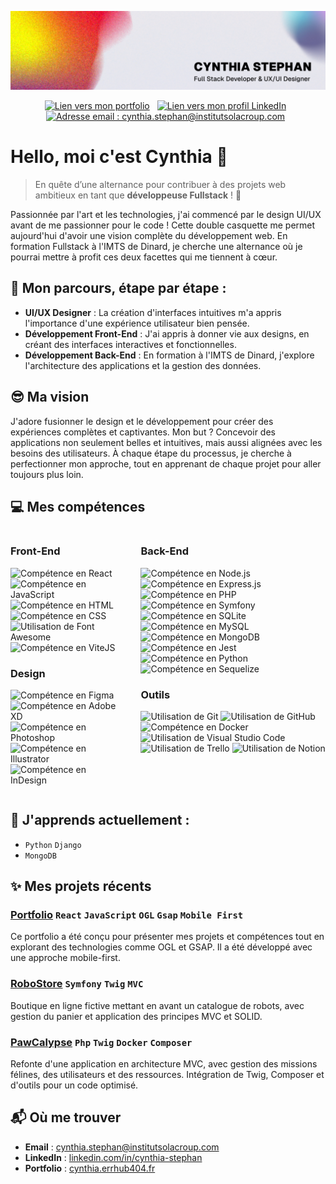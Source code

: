 ![Bannière Cynthia Stephan](./src/banner.jpg)

<p align="center">
<a style="margin-right: 8px;" href="https://cynthia.errhub404.fr/"><img height="20px" src="https://ziadoua.github.io/m3-Markdown-Badges/badges/MyPortfolio/myportfolio3.svg" alt="Lien vers mon portfolio "></a>
<a style="margin-right: 8px;" href="https://www.linkedin.com/in/cynthia-stephan/"><img height="20px" src="https://ziadoua.github.io/m3-Markdown-Badges/badges/LinkedIn/linkedin3.svg" alt="Lien vers mon profil LinkedIn"></a>
<a style="margin-right: 8px;" href="(mailto:cynthia.stephan@institutsolacroup.com"><img height="20px" src="https://ziadoua.github.io/m3-Markdown-Badges/badges/Gmail/gmail3.svg" alt="Adresse email : cynthia.stephan@institutsolacroup.com"></a>
</p>



# Hello, moi c'est Cynthia 🤗

> En quête d’une alternance pour contribuer à des projets web ambitieux en tant que **développeuse Fullstack** ! 🚀

Passionnée par l'art et les technologies,  j'ai commencé par le design UI/UX avant de me passionner pour le code ! Cette double casquette me permet aujourd'hui d'avoir une vision complète du développement web. En formation Fullstack à l'IMTS de Dinard, je cherche une alternance où je pourrai mettre à profit ces deux facettes qui me tiennent à cœur.

## 🌱 Mon parcours, étape par étape :
- **UI/UX Designer** : La création d'interfaces intuitives m'a appris l'importance d'une expérience utilisateur bien pensée.
- **Développement Front-End** : J'ai appris à donner vie aux designs, en créant des interfaces interactives et fonctionnelles.
- **Développement Back-End** : En formation à l'IMTS de Dinard, j'explore l'architecture des applications et la gestion des données. 

## 😎 Ma vision
J'adore fusionner le design et le développement pour créer des expériences complètes et captivantes. Mon but ? Concevoir des applications non seulement belles et intuitives, mais aussi alignées avec les besoins des utilisateurs.
 À chaque étape du processus, je cherche à perfectionner mon approche, tout en apprenant de chaque projet pour aller toujours plus loin.

## 💻 Mes compétences

<div style="display: flex; gap: 2rem">
<div>

### Front-End
<p>
   <img height="24px" src="https://ziadoua.github.io/m3-Markdown-Badges/badges/React/react3.svg" alt="Compétence en React">
   <img height="24px" src="https://ziadoua.github.io/m3-Markdown-Badges/badges/Javascript/javascript3.svg" alt="Compétence en JavaScript">
   <img height="24px" src="https://ziadoua.github.io/m3-Markdown-Badges/badges/HTML/html3.svg" alt="Compétence en HTML">
   <img height="24px" src="https://ziadoua.github.io/m3-Markdown-Badges/badges/CSS/css3.svg" alt="Compétence en CSS">
   <img height="24px" src="https://ziadoua.github.io/m3-Markdown-Badges/badges/FontAwesome/fontawesome3.svg" alt="Utilisation de Font Awesome">
   <img height="24px" src="https://ziadoua.github.io/m3-Markdown-Badges/badges/ViteJS/vitejs3.svg" alt="Compétence en ViteJS">
</p>

### Design
<p>
   <img height="24px" src="https://ziadoua.github.io/m3-Markdown-Badges/badges/Figma/figma3.svg" alt="Compétence en Figma">
   <img height="24px" src="https://ziadoua.github.io/m3-Markdown-Badges/badges/XD/xd3.svg" alt="Compétence en Adobe XD">
   <img height="24px" src="https://ziadoua.github.io/m3-Markdown-Badges/badges/Photoshop/photoshop3.svg" alt="Compétence en Photoshop">
   <img height="24px" src="https://ziadoua.github.io/m3-Markdown-Badges/badges/Illustrator/illustrator3.svg" alt="Compétence en Illustrator">
   <img height="24px" src="https://ziadoua.github.io/m3-Markdown-Badges/badges/InDesign/indesign3.svg" alt="Compétence en InDesign">
</p>

</div>
<div>

### Back-End
<p>
   <img height="24px" src="https://ziadoua.github.io/m3-Markdown-Badges/badges/NodeJS/nodejs3.svg" alt="Compétence en Node.js">
   <img height="24px" src="https://ziadoua.github.io/m3-Markdown-Badges/badges/Express/express3.svg" alt="Compétence en Express.js">
   <img height="24px" src="https://ziadoua.github.io/m3-Markdown-Badges/badges/PHP/php3.svg" alt="Compétence en PHP">
   <img height="24px" src="https://ziadoua.github.io/m3-Markdown-Badges/badges/Symfony/symfony3.svg" alt="Compétence en Symfony">
   <img height="24px" src="https://ziadoua.github.io/m3-Markdown-Badges/badges/SQLite/sqlite3.svg" alt="Compétence en SQLite">
   <img height="24px" src="https://ziadoua.github.io/m3-Markdown-Badges/badges/MySQL/mysql3.svg" alt="Compétence en MySQL">
   <img height="24px" src="https://ziadoua.github.io/m3-Markdown-Badges/badges/MongoDB/mongodb3.svg" alt="Compétence en MongoDB">
   <img height="24px" src="https://ziadoua.github.io/m3-Markdown-Badges/badges/Jest/jest3.svg" alt="Compétence en Jest">
   <img height="24px" src="https://ziadoua.github.io/m3-Markdown-Badges/badges/Python/python3.svg" alt="Compétence en Python">
   <img height="24px" src="https://ziadoua.github.io/m3-Markdown-Badges/badges/Sequelize/sequelize3.svg" alt="Compétence en Sequelize">
</p>

### Outils
<p>
   <img height="24px" src="https://ziadoua.github.io/m3-Markdown-Badges/badges/Git/git3.svg" alt="Utilisation de Git">
   <img height="24px" src="https://ziadoua.github.io/m3-Markdown-Badges/badges/Github/github3.svg" alt="Utilisation de GitHub">
   <img height="24px" src="https://ziadoua.github.io/m3-Markdown-Badges/badges/Docker/docker3.svg" alt="Compétence en Docker">
   <img height="24px" src="https://ziadoua.github.io/m3-Markdown-Badges/badges/VisualStudioCode/visualstudiocode3.svg" alt="Utilisation de Visual Studio Code">
   <img height="24px" src="https://ziadoua.github.io/m3-Markdown-Badges/badges/Trello/trello3.svg" alt="Utilisation de Trello">
   <img height="24px" src="https://ziadoua.github.io/m3-Markdown-Badges/badges/Notion/notion3.svg" alt="Utilisation de Notion">
</p>

</div>
</div>


## 📖 J'apprends actuellement :
- `Python`  `Django`
- `MongoDB`

## ✨ Mes projets récents

### **[Portfolio](https://github.com/CynthiaStephan/portfolio)**   `React` `JavaScript` `OGL` `Gsap` `Mobile First`
   Ce portfolio a été conçu pour présenter mes projets et compétences tout en explorant des technologies comme OGL et GSAP. Il a été développé avec une approche mobile-first.

### **[RoboStore](https://github.com/CynthiaStephan/RoboStore)** `Symfony` `Twig` `MVC` 
   Boutique en ligne fictive mettant en avant un catalogue de robots, avec gestion du panier et application des principes MVC et SOLID.

### **[PawCalypse](https://github.com/CynthiaStephan/Pawcalypse)** `Php` `Twig` `Docker` `Composer`
   Refonte d'une application en architecture MVC, avec gestion des missions félines, des utilisateurs et des ressources. Intégration de Twig, Composer et d'outils pour un code optimisé.

## 📬 Où me trouver
- **Email** : [cynthia.stephan@institutsolacroup.com](mailto:cynthia.stephan@institutsolacroup.com)
- **LinkedIn** : [linkedin.com/in/cynthia-stephan](https://www.linkedin.com/in/cynthia-stephan/)
- **Portfolio** : [cynthia.errhub404.fr](https://cynthia.errhub404.fr/)
